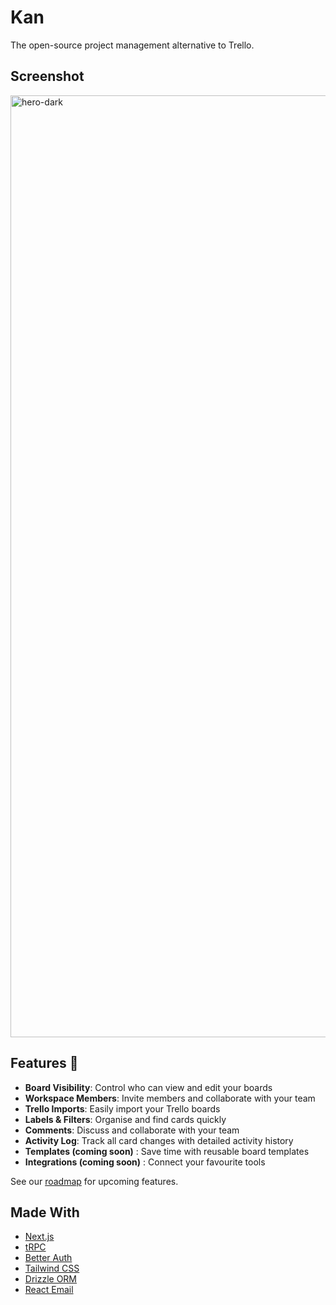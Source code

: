 # Kan

The open-source project management alternative to Trello.

## Screenshot

<img width="1507" alt="hero-dark" src="https://github.com/user-attachments/assets/5f7b6ad3-f31d-4b45-93dc-0132b3f2afd4" />

## Features 💫

- **Board Visibility**: Control who can view and edit your boards
- **Workspace Members**: Invite members and collaborate with your team
- **Trello Imports**: Easily import your Trello boards
- **Labels & Filters**: Organise and find cards quickly
- **Comments**: Discuss and collaborate with your team
- **Activity Log**: Track all card changes with detailed activity history
- **Templates (coming soon)** : Save time with reusable board templates
- **Integrations (coming soon)** : Connect your favourite tools

See our [roadmap](https://kan.bn/kan/roadmap) for upcoming features.

## Made With

- [Next.js](https://nextjs.org/?ref=kan.bn)
- [tRPC](https://trpc.io/?ref=kan.bn)
- [Better Auth](https://better-auth.com/?ref=kan.bn)
- [Tailwind CSS](https://tailwindcss.com/?ref=kan.bn)
- [Drizzle ORM](https://orm.drizzle.team/?ref=kan.bn)
- [React Email](https://react.email/?ref=kan.bn)
